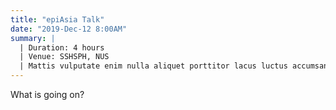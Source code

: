 ```yaml
---
title: "epiAsia Talk"
date: "2019-Dec-12 8:00AM"
summary: |
  | Duration: 4 hours
  | Venue: SSHSPH, NUS
  | Mattis vulputate enim nulla aliquet porttitor lacus luctus accumsan tortor. Ipsum a arcu cursus vitae congue mauris. In hac habitasse platea dictumst quisque sagittis. Id aliquet risus feugiat in ante. Facilisi morbi tempus iaculis urna id volutpat lacus laoreet non. Ac tortor dignissim convallis aenean et tortor at risus viverra. Purus gravida quis blandit turpis cursus in hac habitasse. Bibendum est ultricies integer quis auctor elit. Libero volutpat sed cras ornare arcu. Hendrerit gravida rutrum quisque non. Elementum sagittis vitae et leo duis ut diam quam.
---
```

What is going on?
